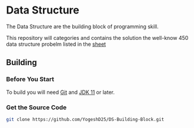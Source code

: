 # Data Structure 

The Data Structure are the building block of programming skill. 

This repository will categories and contains the solution  the well-know 450 data structure probelm listed in the [sheet](https://docs.google.com/spreadsheets/d/1OZH1426BAWF1IAt4MGcvmKVDOrFbZp3H9c_OPFdJYxs/edit#gid=640695046)
## Building

### Before You Start

To build you will need [Git](http://help.github.com/set-up-git-redirect) and [JDK 11](https://www.oracle.com/technetwork/java/javase/downloads/index.html) or later.

### Get the Source Code

```bash
git clone https://github.com/YogeshD25/DS-Building-Block.git
```
